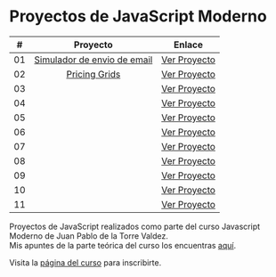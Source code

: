 # Proyectos de JavaScript Moderno

|  #  |                                                           Proyecto                                                           |                       Enlace                       |
| :-: | :--------------------------------------------------------------------------------------------------------------------------: | :------------------------------------------------: |
| 01  | [Simulador de envio de email](https://github.com/sebasgrandes/projects-js-modern/tree/main/projects/01-sim-envio-email-main) | [Ver Proyecto](https://sebasgrandes6.netlify.app/) |
| 02  |       [Pricing Grids](https://github.com/sebasgrandes/projects-js-modern/tree/main/projects/02-buscador-autos-js-main)       | [Ver Proyecto](https://sebasgrandes7.netlify.app/) |
| 03  |              [](https://github.com/sebasgrandes/projects-js-modern/tree/main/projects/01-sim-envio-email-main)               | [Ver Proyecto](https://sebasgrandes6.netlify.app)  |
| 04  |              [](https://github.com/sebasgrandes/projects-js-modern/tree/main/projects/01-sim-envio-email-main)               | [Ver Proyecto](https://sebasgrandes6.netlify.app)  |
| 05  |              [](https://github.com/sebasgrandes/projects-js-modern/tree/main/projects/01-sim-envio-email-main)               | [Ver Proyecto](https://sebasgrandes6.netlify.app)  |
| 06  |              [](https://github.com/sebasgrandes/projects-js-modern/tree/main/projects/01-sim-envio-email-main)               | [Ver Proyecto](https://sebasgrandes6.netlify.app)  |
| 07  |              [](https://github.com/sebasgrandes/projects-js-modern/tree/main/projects/01-sim-envio-email-main)               | [Ver Proyecto](https://sebasgrandes6.netlify.app)  |
| 08  |              [](https://github.com/sebasgrandes/projects-js-modern/tree/main/projects/01-sim-envio-email-main)               | [Ver Proyecto](https://sebasgrandes6.netlify.app)  |
| 09  |              [](https://github.com/sebasgrandes/projects-js-modern/tree/main/projects/01-sim-envio-email-main)               | [Ver Proyecto](https://sebasgrandes6.netlify.app)  |
| 10  |              [](https://github.com/sebasgrandes/projects-js-modern/tree/main/projects/01-sim-envio-email-main)               | [Ver Proyecto](https://sebasgrandes6.netlify.app)  |
| 11  |              [](https://github.com/sebasgrandes/projects-js-modern/tree/main/projects/01-sim-envio-email-main)               | [Ver Proyecto](https://sebasgrandes6.netlify.app)  |

Proyectos de JavaScript realizados como parte del curso Javascript Moderno de Juan Pablo de la Torre Valdez.  
Mis apuntes de la parte teórica del curso los encuentras [aquí]().

Visita la [página del curso](https://www.udemy.com/course/javascript-moderno-guia-definitiva-construye-10-proyectos/) para inscribirte.
